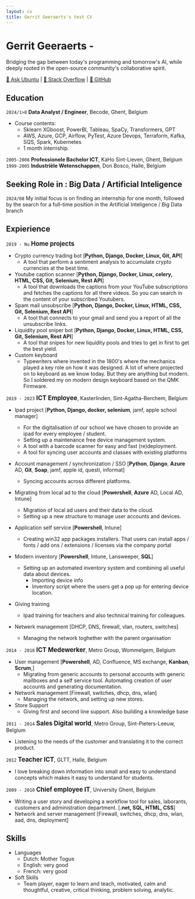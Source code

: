 ```yaml
---
layout: cv
title: Gerrit Geeraerts's test CV
---
```


# Gerrit Geeraerts -  
Bridging the gap between today's programming and tomorrow's AI, while deeply rooted in the open-source community's collaborative spirit.  

<div id="webaddress"><a href="https://askubuntu.com/users/1097288/gerrit-geeraerts?tab=profile">🔗 Ask Ubuntu</a> | <a href="https://stackoverflow.com/users/10213635/gerrit-geeraerts?tab=profile">🔗 Stack Overflow</a> | <a href="https://github.com/GerritGeeraerts">🔗 GitHub</a></div>


## Education
`2024/1>8` **Data Analyst / Engineer**, Becode, Ghent, Belgium  
* Course contents:
	* Sklearn XGboost, PowerBI, Tableau, SpaCy, Transformers, GPT  
	* AWS, Azure, GCP, Airflow, PyTest, Azure Devops, Terraform, Kafka, SQS, Spark, Kubernetes  
 	* 1 month internship. 	

`2005-2008` **Professionele Bachelor ICT**, KaHo Sint-Lieven, Ghent, Belgium  
`1999-2005` **Industriële Wetenschappen**, Don Bosco, Halle, Belgium

## Seeking Role in : Big Data / Artificial Inteligence
`2024/08` My initial focus is on finding an internship for one month, followed by the search for a full-time position in the Artificial Inteligence / Big Data branch


## Expierience  
`2019 - Nu` <span style="font-size:1.2em;">**Home projects**</span>
* Crypto currency trading bot [**Python, Django, Docker, Linux, Git, API**]
	* A tool that perform a sentiment analysis to accumulate crypto currencies at the best time.   
* Youtube caption scanner [**Python, Django, Docker, Linux, celery, HTML, CSS, Git, Selenium, Rest API**]  
	* A tool that downloads the captions from your YouTube subscriptions and fetches the captions for all there videos. So you can search in the content of your subscribed Youtubers. 
* Spam mail unsubscribe [**Python, Django, Docker, Linux, HTML, CSS, Git, Selenium, Rest API**]
	* A tool that connects to your gmail and send you a report of all the unsubscribe links.   
* Liquidity pool sniper bot [**Python, Django, Docker, Linux, HTML, CSS, Git, Selenium, Rest API**]
	* A tool that snipes for new liquidity pools and tries to get in first to get the best yield.
* Custom keyboard
	* Typewriters where invented in the 1800's where the mechanics played a key role on how it was designed. A lot of where projected on to keyboard as we know today. But they are anything but modern. So I soldered my on modern design keyboard based on the QMK Firmware.
  
`2019 - 2023` <span style="font-size:1.2em;">**ICT Employee**</span>, Kasterlinden, Sint-Agatha-Berchem, Belgium  
* Ipad project [**Python,  Django, docker, selenium**, jamf, apple school manager]
	* For the digitalisation of our school we have chosen to provide an ipad for every employee / student.  
	* Setting up a maintenance free device management system.
	* A tool with a barcode scanner for easy and fast (re)deployment. 
	* A tool for syncing user accounts and classes with existing platforms
* Account management / synchronization / SSO [**Python**, **Django**, **Azure** AD, **Git**, **Soap**, jamf, apple id, questi, informat]
	* Syncing accounts across different platforms.

* Migrating from local ad to the cloud [**Powershell**, **Azure** AD, Local AD, Intune]
	* Migration of local ad users and their data to the cloud. 
	* Setting up a new structure to manage user accounts and devices.

* Application self service [**Powershell**, Intune]
	* Creating win32 app packages installers. That users can install apps / fonts / add ons / extensions / licenses via the company portal 

* Modern inventory  [**Powershell**, Intune, Lansweeper, **SQL**]
	* Setting up an automated inventory system and combining all useful data about devices.  
		* Importing device info 		
		* Inventory script where the users get a pop up for entering device location.
* Giving training  
	* Ipad training for teachers and also technical training for colleagues.  
* Netwerk management [DHCP, DNS, firewall, vlan, routers, switches] 
	* Managing the network toghether with the parent organisation 

`2014 - 2018` <span style="font-size:1.2em;">**ICT Medewerker**</span>, Metro Group, Wommelgem, Belgium  
* User management [**Powershell**, AD, Confluence, MS exchange, **Kanban**, **Scrum**,]
	* Migrating from generic accounts to personal accounts with generic mailboxes and a self service tool. Automating creation of user accounts and generating documentation.
* Network management [Firewall, switches, dhcp, dns, wlan]
	* Managing the network, and setting up new stores.  
* Store Support
	* Giving first and second line support. Also building a knowledge base

`2011 - 2014` <span style="font-size:1.2em;">**Sales Digital world**</span>, Metro Group, Sint-Pieters-Leeuw, Belgium  
* Listening to the needs of the customer and translating it to the correct product.

`2012` <span style="font-size:1.2em;">**Teacher ICT**</span>, GLTT, Halle, Belgium  
* I love breaking down information into small and easy to understand concepts which makes it easy to understand for students.

`2009 - 2010` <span style="font-size:1.2em;">**Chief employee IT**</span>, University Ghent, Belgium  
* Writing a user story and developing a workflow tool for sales, laborants, customers and administration department. [**.net, SQL, HTML, CSS**]
* Network and server management [Firewall, switches, dhcp, dns, wlan, aad, dns, deployment]



## Skills
* Languages  
	* Dutch: Mother Togue  
	* English: very good  
	* French: very good  
* Soft Skills  
	* Team player, eager to learn and teach, motivated, calm and thoughtful, creative, critical thinking, problem solving, analytic.  


<!-- ### Footer

Last updated: May 2013 -->
 
